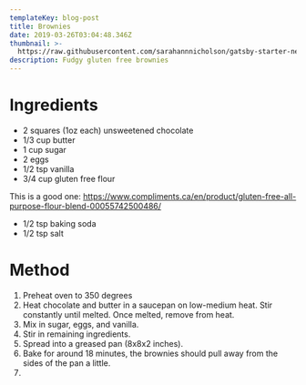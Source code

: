 ```yaml
---
templateKey: blog-post
title: Brownies
date: 2019-03-26T03:04:48.346Z
thumbnail: >-
  https://raw.githubusercontent.com/sarahannnicholson/gatsby-starter-netlify-cms/master/static/img/browniew.jpeg
description: Fudgy gluten free brownies
---
```

# Ingredients

* 2 squares (1oz each) unsweetened chocolate
* 1/3 cup butter
* 1 cup sugar
* 2 eggs
* 1/2 tsp vanilla
* 3/4 cup gluten free flour

This is a good one: <https://www.compliments.ca/en/product/gluten-free-all-purpose-flour-blend-00055742500486/>

* 1/2 tsp baking soda
* 1/2 tsp salt

# Method

1. Preheat oven to 350 degrees
2. Heat chocolate and butter in a saucepan on low-medium heat. Stir constantly until melted. Once melted, remove from heat.
3. Mix in sugar, eggs, and vanilla.
4. Stir in remaining ingredients.
5. Spread into a greased pan (8x8x2 inches).
6. Bake for around 18 minutes, the brownies should pull away from the sides of the pan a little.
7.
